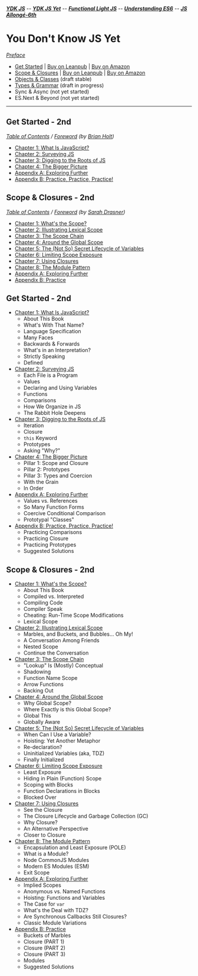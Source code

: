 <a name="top"></a>
***[YDK JS]** -- **[YDK JS Yet]** -- **[Functional Light JS]** -- **[Understanding ES6]** -- **[JS Allongé-6th]***   

[YDK JS]: https://github.com/ky27100/You-Dont-Know-JS/tree/1st-ed/toc.md#top
[YDK JS Yet]: https://github.com/ky27100/You-Dont-Know-JS/blob/2nd-ed/toc.md#top
[Functional Light JS]: https://github.com/ky27100/Functional-Light-JS/blob/master/manuscript/toc.md#top
[Understanding ES6]: https://github.com/ky27100/understandinges6/blob/master/manuscript/toc.md#top
[JS Allongé-6th]: https://github.com/ky27100/javascript-allonge-six/blob/master/myAllonge/markdown/toc.md#top

# You Don't Know JS Yet
*[Preface](preface.md)*

* [Get Started](get-started/README.md) | [Buy on Leanpub](https://leanpub.com/ydkjsy-get-started) | [Buy on Amazon](https://www.amazon.com/dp/B084BNMN7T)
* [Scope & Closures](scope-closures/README.md) | [Buy on Leanpub](https://leanpub.com/ydkjsy-scope-closures) | [Buy on Amazon](https://www.amazon.com/dp/B08634PZ3N)
* [Objects & Classes](objects-classes/README.md) (draft stable)
* [Types & Grammar](types-grammar/README.md) (draft in progress)
* Sync & Async (not yet started)
* ES.Next & Beyond (not yet started)
---
## Get Started - 2nd
*[Table of Contents](#get-started---2nd-1) / [Foreword](get-started/foreword.md) (by [Brian Holt](https://twitter.com/holtbt))*
* [Chapter 1: What Is JavaScript?](get-started/ch1.md)
* [Chapter 2: Surveying JS](get-started/ch2.md)
* [Chapter 3: Digging to the Roots of JS](get-started/ch3.md)
* [Chapter 4: The Bigger Picture](get-started/ch4.md)
* [Appendix A: Exploring Further](get-started/apA.md)
* [Appendix B: Practice, Practice, Practice!](get-started/apB.md)


## Scope & Closures - 2nd
*[Table of Contents](#scope--closures---2nd) / [Foreword](scope-closures/foreword.md) (by [Sarah Drasner](https://sarah.dev/))*
* [Chapter 1: What's the Scope?](scope-closures/ch1.md)
* [Chapter 2: Illustrating Lexical Scope](scope-closures/ch2.md)
* [Chapter 3: The Scope Chain](scope-closures/ch3.md)
* [Chapter 4: Around the Global Scope](scope-closures/ch4.md)
* [Chapter 5: The (Not So) Secret Lifecycle of Variables](scope-closures/ch5.md)
* [Chapter 6: Limiting Scope Exposure](scope-closures/ch6.md)
* [Chapter 7: Using Closures](scope-closures/ch7.md)
* [Chapter 8: The Module Pattern](scope-closures/ch8.md)
* [Appendix A: Exploring Further](scope-closures/apA.md)
* [Appendix B: Practice](scope-closures/apB.md)


## Get Started - 2nd
* [Chapter 1: What Is JavaScript?](get-started/ch1.md)
    * About This Book
    * What's With That Name?
    * Language Specification
    * Many Faces
    * Backwards & Forwards
    * What's in an Interpretation?
    * Strictly Speaking
    * Defined
* [Chapter 2: Surveying JS](get-started/ch2.md)
    * Each File is a Program
    * Values
    * Declaring and Using Variables
    * Functions
    * Comparisons
    * How We Organize in JS
    * The Rabbit Hole Deepens
* [Chapter 3: Digging to the Roots of JS](get-started/ch3.md)
    * Iteration
    * Closure
    * `this` Keyword
    * Prototypes
    * Asking "Why?"
* [Chapter 4: The Bigger Picture](get-started/ch4.md)
    * Pillar 1: Scope and Closure
    * Pillar 2: Prototypes
    * Pillar 3: Types and Coercion
    * With the Grain
    * In Order
* [Appendix A: Exploring Further](get-started/apA.md)
    * Values vs. References
    * So Many Function Forms
    * Coercive Conditional Comparison
    * Prototypal "Classes"
* [Appendix B: Practice, Practice, Practice!](get-started/apB.md)
    * Practicing Comparisons
    * Practicing Closure
    * Practicing Prototypes
    * Suggested Solutions


## Scope & Closures - 2nd 
* [Chapter 1: What's the Scope?](scope-closures/ch1.md)
    * About This Book
    * Compiled vs. Interpreted
    * Compiling Code
    * Compiler Speak
    * Cheating: Run-Time Scope Modifications
    * Lexical Scope
* [Chapter 2: Illustrating Lexical Scope](scope-closures/ch2.md)
    * Marbles, and Buckets, and Bubbles... Oh My!
    * A Conversation Among Friends
    * Nested Scope
    * Continue the Conversation
* [Chapter 3: The Scope Chain](scope-closures/ch3.md)
    * "Lookup" Is (Mostly) Conceptual
    * Shadowing
    * Function Name Scope
    * Arrow Functions
    * Backing Out
* [Chapter 4: Around the Global Scope](scope-closures/ch4.md)
    * Why Global Scope?
    * Where Exactly is this Global Scope?
    * Global This
    * Globally Aware
* [Chapter 5: The (Not So) Secret Lifecycle of Variables](scope-closures/ch5.md)
    * When Can I Use a Variable?
    * Hoisting: Yet Another Metaphor
    * Re-declaration?
    * Uninitialized Variables (aka, TDZ)
    * Finally Initialized
* [Chapter 6: Limiting Scope Exposure](scope-closures/ch6.md)
    * Least Exposure
    * Hiding in Plain (Function) Scope
    * Scoping with Blocks
    * Function Declarations in Blocks
    * Blocked Over
* [Chapter 7: Using Closures](scope-closures/ch7.md)
    * See the Closure
    * The Closure Lifecycle and Garbage Collection (GC)
    * Why Closure?
    * An Alternative Perspective
    * Closer to Closure
* [Chapter 8: The Module Pattern](scope-closures/ch8.md)
    * Encapsulation and Least Exposure (POLE)
    * What is a Module?
    * Node CommonJS Modules
    * Modern ES Modules (ESM)
    * Exit Scope
* [Appendix A: Exploring Further](scope-closures/apA.md)
    * Implied Scopes
    * Anonymous vs. Named Functions
    * Hoisting: Functions and Variables
    * The Case for `var`
    * What's the Deal with TDZ?
    * Are Synchronous Callbacks Still Closures?
    * Classic Module Variations
* [Appendix B: Practice](scope-closures/apB.md)
    * Buckets of Marbles
    * Closure (PART 1)
    * Closure (PART 2)
    * Closure (PART 3)
    * Modules
    * Suggested Solutions



